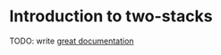 # Introduction to two-stacks

TODO: write [great documentation](http://jacobian.org/writing/what-to-write/)
